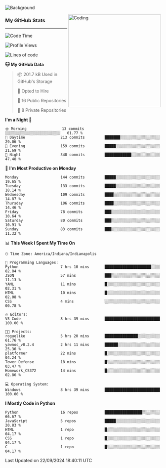 ![Background](https://github.com/Nguyen-Noah/Nguyen-Noah/assets/112649680/f5d2296f-0508-400c-abcf-47c085708a2a)

<img align="right" alt="Coding" width="300" src="https://cdn.dribbble.com/users/1277312/screenshots/14733298/media/39b1045e593737587dd60e42c8422d1f.gif" >

### My GitHub Stats
---
<!--START_SECTION:waka-->
![Code Time](http://img.shields.io/badge/Code%20Time-204%20hrs-blue)

![Profile Views](http://img.shields.io/badge/Profile%20Views-72-blue)

![Lines of code](https://img.shields.io/badge/From%20Hello%20World%20I%27ve%20Written-149.6%20thousand%20lines%20of%20code-blue)

**🐱 My GitHub Data** 

> 📦 201.7 kB Used in GitHub's Storage 
 > 
> 💼 Opted to Hire
 > 
> 📜 16 Public Repositories 
 > 
> 🔑 8 Private Repositories 
 > 
**I'm a Night 🦉** 

```text
🌞 Morning                13 commits          ░░░░░░░░░░░░░░░░░░░░░░░░░   01.77 % 
🌆 Daytime                213 commits         ███████░░░░░░░░░░░░░░░░░░   29.06 % 
🌃 Evening                159 commits         █████░░░░░░░░░░░░░░░░░░░░   21.69 % 
🌙 Night                  348 commits         ████████████░░░░░░░░░░░░░   47.48 % 
```
📅 **I'm Most Productive on Monday** 

```text
Monday                   144 commits         █████░░░░░░░░░░░░░░░░░░░░   19.65 % 
Tuesday                  133 commits         █████░░░░░░░░░░░░░░░░░░░░   18.14 % 
Wednesday                109 commits         ████░░░░░░░░░░░░░░░░░░░░░   14.87 % 
Thursday                 106 commits         ████░░░░░░░░░░░░░░░░░░░░░   14.46 % 
Friday                   78 commits          ███░░░░░░░░░░░░░░░░░░░░░░   10.64 % 
Saturday                 80 commits          ███░░░░░░░░░░░░░░░░░░░░░░   10.91 % 
Sunday                   83 commits          ███░░░░░░░░░░░░░░░░░░░░░░   11.32 % 
```


📊 **This Week I Spent My Time On** 

```text
🕑︎ Time Zone: America/Indiana/Indianapolis

💬 Programming Languages: 
Python                   7 hrs 10 mins       █████████████████████░░░░   82.84 % 
JSON                     57 mins             ███░░░░░░░░░░░░░░░░░░░░░░   11.13 % 
YAML                     11 mins             █░░░░░░░░░░░░░░░░░░░░░░░░   02.31 % 
HTML                     10 mins             █░░░░░░░░░░░░░░░░░░░░░░░░   02.08 % 
CSS                      4 mins              ░░░░░░░░░░░░░░░░░░░░░░░░░   00.78 % 

🔥 Editors: 
VS Code                  8 hrs 39 mins       █████████████████████████   100.00 % 

🐱‍💻 Projects: 
roguelike                5 hrs 20 mins       ███████████████░░░░░░░░░░   61.76 % 
yawnoc_v0.2.4            2 hrs 11 mins       ██████░░░░░░░░░░░░░░░░░░░   25.36 % 
platformer               22 mins             █░░░░░░░░░░░░░░░░░░░░░░░░   04.24 % 
Tower Defense            18 mins             █░░░░░░░░░░░░░░░░░░░░░░░░   03.47 % 
Homework_CS372           14 mins             █░░░░░░░░░░░░░░░░░░░░░░░░   02.86 % 

💻 Operating System: 
Windows                  8 hrs 39 mins       █████████████████████████   100.00 % 
```

**I Mostly Code in Python** 

```text
Python                   16 repos            █████████████████░░░░░░░░   66.67 % 
JavaScript               5 repos             █████░░░░░░░░░░░░░░░░░░░░   20.83 % 
HTML                     1 repo              █░░░░░░░░░░░░░░░░░░░░░░░░   04.17 % 
CSS                      1 repo              █░░░░░░░░░░░░░░░░░░░░░░░░   04.17 % 
C                        1 repo              █░░░░░░░░░░░░░░░░░░░░░░░░   04.17 % 
```




 Last Updated on 22/09/2024 18:40:11 UTC
<!--END_SECTION:waka-->

<!--
**Nguyen-Noah/Nguyen-Noah** is a ✨ _special_ ✨ repository because its `README.md` (this file) appears on your GitHub profile.

Here are some ideas to get you started:

- 🔭 I’m currently working on ...
- 🌱 I’m currently learning ...
- 👯 I’m looking to collaborate on ...
- 🤔 I’m looking for help with ...
- 💬 Ask me about ...
- 📫 How to reach me: ...
- 😄 Pronouns: ...
- ⚡ Fun fact: ...
-->
